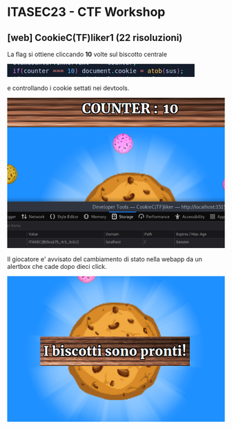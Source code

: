 # ITASEC23 - CTF Workshop

## [web] CookieC(TF)liker1 (22 risoluzioni)

La flag si ottiene cliccando **10** volte sul biscotto centrale

![code](writeup/code.png)

e controllando i cookie settati nei devtools.

![cookie](writeup/cookie.png)

Il giocatore e' avvisato del cambiamento di stato nella webapp da un alertbox che cade dopo dieci click.

![alert box](writeup/alertbox1.png)
